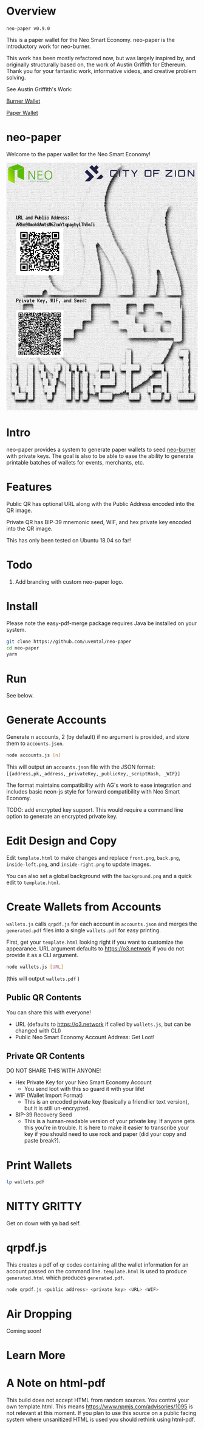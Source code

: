# Overview

`neo-paper v0.9.0`

This is a paper wallet for the Neo Smart Economy. neo-paper is the introductory work for neo-burner.

This work has been mostly refactored now, but was largely inspired by, and originally structurally based on, the work of Austin Griffith for Ethereum. Thank you for your fantastic work, informative videos, and creative problem solving.

See Austin Griffith's Work:

[Burner Wallet](https://github.com/austintgriffith/burner-wallet)

[Paper Wallet](https://github.com/austintgriffith/paper-wallet)

# neo-paper

Welcome to the paper wallet for the Neo Smart Economy!

![neo-paper](/images/neo-paper-ex.png?raw=true "Optional Title")

# Intro

neo-paper provides a system to generate paper wallets to seed [neo-burner](https://github.com/uvmetal/neo-burner) with private keys. The goal is also to be able to ease the ability to generate printable batches of wallets for events, merchants, etc.

# Features

Public QR has optional URL along with the Public Address encoded into the QR image.

Private QR has BIP-39 mnemonic seed, WIF, and hex private key encoded into the QR image.

This has only been tested on Ubuntu 18.04 so far!

# Todo

1. Add branding with custom neo-paper logo.

# Install

Please note the easy-pdf-merge package requires Java be installed on your system.

```bash
git clone https://github.com/uvemtal/neo-paper
cd neo-paper
yarn
```

# Run

See below.

# Generate Accounts

Generate n accounts, 2 (by default) if no argument is provided, and store them to `accounts.json`.

```bash
node accounts.js [n]
```
This will output an `accounts.json` file with the JSON format: `[{address,pk,_address,_privateKey,_publicKey,_scriptHash, _WIF}]`

The format maintains compatibility with AG's work to ease integration and includes basic neon-js style for forward compatibility with Neo Smart Economy.

TODO: add encrypted key support. This would require a command line option to generate an encrypted private key.

# Edit Design and Copy

Edit `template.html` to make changes and replace `front.png`, `back.png`, `inside-left.png`, and `inside-right.png` to update images.

You can also set a global background with the `background.png` and a quick edit to `template.html`.

# Create Wallets from Accounts

`wallets.js` calls `qrpdf.js` for each account in `accounts.json` and merges the `generated.pdf` files into a single `wallets.pdf` for easy printing.

First, get your `template.html` looking right if you want to customize the appearance. URL argument defaults to https://o3.network if you do not provide it as a CLI argument.

```bash
node wallets.js [URL]
```

(this will output `wallets.pdf` )

## Public QR Contents

You can share this with everyone!

- URL (defaults to https://o3.network if called by `wallets.js`, but can be changed with CLI)
- Public Neo Smart Economy Account Address: Get Loot!

## Private QR Contents

DO NOT SHARE THIS WITH ANYONE!

- Hex Private Key for your Neo Smart Economy Account
  - You send loot with this so guard it with your life!
- WIF (Wallet Import Format)
  - This is an encoded private key (basically a friendlier text version), but it is still un-encrypted.
- BIP-39 Recovery Seed
  - This is a human-readable version of your private key. If anyone gets this you're in trouble. It is here to make it easier to transcribe your key if you should need to use rock and paper (did your copy and paste break?).

# Print Wallets

```bash
lp wallets.pdf
```

# NITTY GRITTY

Get on down with ya bad self.

# qrpdf.js

This creates a pdf of qr codes containing all the wallet information for an account passed on the command line.
`template.html` is used to produce `generated.html` which produces `generated.pdf`.


```bash
node qrpdf.js <public address> <private key> <URL> <WIF>
```

# Air Dropping

Coming soon!


# Learn More


# A Note on html-pdf

This build does not accept HTML from random sources. You control your own template.html. This means https://www.npmjs.com/advisories/1095 is not relevant at this moment. If you plan to use this source on a public facing system where unsanitized HTML is used you should rethink using html-pdf.
